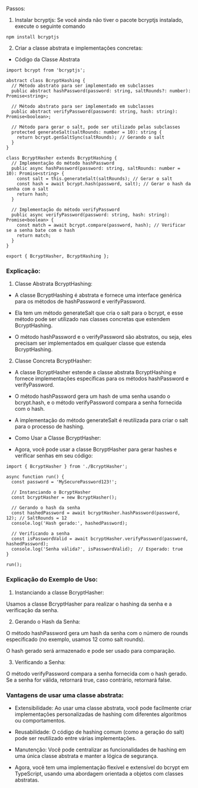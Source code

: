 Passos:
1. Instalar bcryptjs: Se você ainda não tiver o pacote bcryptjs instalado, execute o seguinte comando

```
npm install bcryptjs

```
2. Criar a classe abstrata e implementações concretas:

* Código da Classe Abstrata
  
```
import bcrypt from 'bcryptjs';

abstract class BcryptHashing {
  // Método abstrato para ser implementado em subclasses
  public abstract hashPassword(password: string, saltRounds?: number): Promise<string>;

  // Método abstrato para ser implementado em subclasses
  public abstract verifyPassword(password: string, hash: string): Promise<boolean>;

  // Método para gerar o salt, pode ser utilizado pelas subclasses
  protected generateSalt(saltRounds: number = 10): string {
    return bcrypt.genSaltSync(saltRounds); // Gerando o salt
  }
}

class BcryptHasher extends BcryptHashing {
  // Implementação do método hashPassword
  public async hashPassword(password: string, saltRounds: number = 10): Promise<string> {
    const salt = this.generateSalt(saltRounds); // Gerar o salt
    const hash = await bcrypt.hash(password, salt); // Gerar o hash da senha com o salt
    return hash;
  }

  // Implementação do método verifyPassword
  public async verifyPassword(password: string, hash: string): Promise<boolean> {
    const match = await bcrypt.compare(password, hash); // Verificar se a senha bate com o hash
    return match;
  }
}

export { BcryptHasher, BcryptHashing };

```

### Explicação:

1. Classe Abstrata BcryptHashing:

* A classe BcryptHashing é abstrata e fornece uma interface genérica para os métodos de hashPassword e verifyPassword.

* Ela tem um método generateSalt que cria o salt para o bcrypt, e esse método pode ser utilizado nas classes concretas que estendem BcryptHashing.

* O método hashPassword e o verifyPassword são abstratos, ou seja, eles precisam ser implementados em qualquer classe que estenda BcryptHashing.

2. Classe Concreta BcryptHasher:

* A classe BcryptHasher estende a classe abstrata BcryptHashing e fornece implementações específicas para os métodos hashPassword e verifyPassword.

* O método hashPassword gera um hash de uma senha usando o bcrypt.hash, e o método verifyPassword compara a senha fornecida com o hash.

* A implementação do método generateSalt é reutilizada para criar o salt para o processo de hashing.

* Como Usar a Classe BcryptHasher:
* Agora, você pode usar a classe BcryptHasher para gerar hashes e verificar senhas em seu código:

```
import { BcryptHasher } from './BcryptHasher';

async function run() {
  const password = 'MySecurePassword123!';
  
  // Instanciando o BcryptHasher
  const bcryptHasher = new BcryptHasher();

  // Gerando o hash da senha
  const hashedPassword = await bcryptHasher.hashPassword(password, 12); // SaltRounds = 12
  console.log('Hash gerado:', hashedPassword);

  // Verificando a senha
  const isPasswordValid = await bcryptHasher.verifyPassword(password, hashedPassword);
  console.log('Senha válida?', isPasswordValid);  // Esperado: true
}

run();

```

### Explicação do Exemplo de Uso:

1. Instanciando a classe BcryptHasher:

Usamos a classe BcryptHasher para realizar o hashing da senha e a verificação da senha.

2. Gerando o Hash da Senha:

O método hashPassword gera um hash da senha com o número de rounds especificado (no exemplo, usamos 12 como salt rounds).

O hash gerado será armazenado e pode ser usado para comparação.

3. Verificando a Senha:

O método verifyPassword compara a senha fornecida com o hash gerado. Se a senha for válida, retornará true, caso contrário, retornará false.

### Vantagens de usar uma classe abstrata:

* Extensibilidade: Ao usar uma classe abstrata, você pode facilmente criar implementações personalizadas de hashing com diferentes algoritmos ou comportamentos.

* Reusabilidade: O código de hashing comum (como a geração do salt) pode ser reutilizado entre várias implementações.

* Manutenção: Você pode centralizar as funcionalidades de hashing em uma única classe abstrata e manter a lógica de segurança.

* Agora, você tem uma implementação flexível e extensível do bcrypt em TypeScript, usando uma abordagem orientada a objetos com classes abstratas.